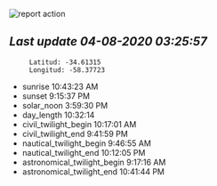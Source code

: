 ![report action](https://github.com/matiasz8/actions-for-reports/workflows/report%20action/badge.svg?branch=develop) 


## *****Last update 04-08-2020 03:25:57*****



		 Latitud: -34.61315
		 Longitud: -58.37723

 - sunrise 	 10:43:23 AM
 - sunset 	 9:15:37 PM
 - solar_noon 	 3:59:30 PM
 - day_length 	 10:32:14
 - civil_twilight_begin 	 10:17:01 AM
 - civil_twilight_end 	 9:41:59 PM
 - nautical_twilight_begin 	 9:46:55 AM
 - nautical_twilight_end 	 10:12:05 PM
 - astronomical_twilight_begin 	 9:17:16 AM
 - astronomical_twilight_end 	 10:41:44 PM
